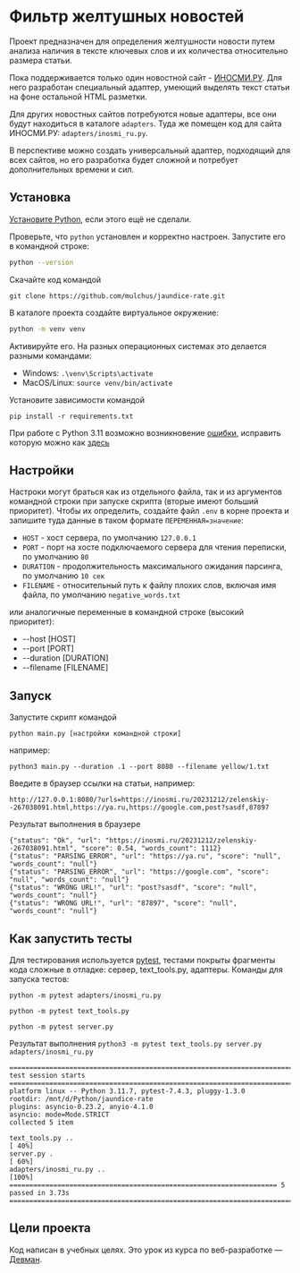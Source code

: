 # Фильтр желтушных новостей

Проект предназначен для определения желтушности новости путем анализа наличия в тексте ключевых слов и их количества относительно размера статьи.

Пока поддерживается только один новостной сайт - [ИНОСМИ.РУ](https://inosmi.ru/).
Для него разработан специальный адаптер, умеющий выделять текст статьи на фоне остальной HTML разметки.

Для других новостных сайтов потребуются новые адаптеры, все они будут находиться в каталоге `adapters`.
Туда же помещен код для сайта ИНОСМИ.РУ: `adapters/inosmi_ru.py`.

В перспективе можно создать универсальный адаптер, подходящий для всех сайтов, но его разработка будет сложной и потребует дополнительных времени и сил.


## Установка

[Установите Python](https://www.python.org/), если этого ещё не сделали.

Проверьте, что `python` установлен и корректно настроен.
Запустите его в командной строке:
```sh
python --version
```

Скачайте код командой
```shell
git clone https://github.com/mulchus/jaundice-rate.git
```

В каталоге проекта создайте виртуальное окружение:
```sh
python -m venv venv
```

Активируйте его. На разных операционных системах это делается разными командами:
- Windows: `.\venv\Scripts\activate`
- MacOS/Linux: `source venv/bin/activate`

Установите зависимости командой
```shell
pip install -r requirements.txt
```

При работе с Python 3.11 возможно возникновение [ошибки](https://ru.stackoverflow.com/questions/1479188/Почему-не-работает-пакет-pymorphy2-на-python-3-11), исправить которую можно как [здесь](https://github.com/pymorphy2/pymorphy2/pull/161/commits/66c4649e00419ad71b8af441ed56edd1a9ad8e1a)


## Настройки

Настроки могут браться как из отдельного файла, так и из аргументов командной строки при запуске скрипта (вторые имеют больший приоритет).
Чтобы их определить, создайте файл `.env` в корне проекта и запишите туда данные в таком формате `ПЕРЕМЕННАЯ=значение`:

- `HOST` - хост сервера, по умолчанию `127.0.0.1`
- `PORT` - порт на хосте подключаемого сервера для чтения переписки, по умолчанию `80`
- `DURATION` - продолжительность максимального ожидания парсинга, по умолчанию `10 сек`
- `FILENAME` - относительный путь к файлу плохих слов, включая имя файла, по умолчанию `negative_words.txt`

или аналогичные переменные в командной строке (высокий приоритет):
- --host [HOST]
- --port [PORT]
- --duration [DURATION]
- --filename [FILENAME]


## Запуск

Запустите скрипт командой
```shell
python main.py [настройки командной строки]
```
например:
```shell
python3 main.py --duration .1 --port 8080 --filename yellow/1.txt
```

Введите в браузер ссылки на статьи, например:
```shell
http://127.0.0.1:8080/?urls=https://inosmi.ru/20231212/zelenskiy--267038091.html,https://ya.ru,https://google.com,post?sasdf,87897
```
Результат выполнения в браузере
```shell
{"status": "Ok", "url": "https://inosmi.ru/20231212/zelenskiy--267038091.html", "score": 0.54, "words_count": 1112}
{"status": "PARSING_ERROR", "url": "https://ya.ru", "score": "null", "words_count": "null"}
{"status": "PARSING_ERROR", "url": "https://google.com", "score": "null", "words_count": "null"}
{"status": "WRONG URL!", "url": "post?sasdf", "score": "null", "words_count": "null"}
{"status": "WRONG URL!", "url": "87897", "score": "null", "words_count": "null"}
```


## Как запустить тесты

Для тестирования используется [pytest](https://docs.pytest.org/en/latest/), тестами покрыты фрагменты кода сложные в отладке: сервер, text_tools.py, адаптеры. Команды для запуска тестов:
```
python -m pytest adapters/inosmi_ru.py
```
```
python -m pytest text_tools.py
```
```
python -m pytest server.py
```
Результат выполнения  `python3 -m pytest text_tools.py server.py adapters/inosmi_ru.py`
```
======================================================================== test session starts ========================================================================
platform linux -- Python 3.11.7, pytest-7.4.3, pluggy-1.3.0
rootdir: /mnt/d/Python/jaundice-rate
plugins: asyncio-0.23.2, anyio-4.1.0
asyncio: mode=Mode.STRICT
collected 5 item

text_tools.py ..                                                                                                                                              [ 40%]
server.py .                                                                                                                                                   [ 60%]
adapters/inosmi_ru.py ..                                                                                                                                      [100%]
=================================================================== 5 passed in 3.73s ===============================================================================
```


## Цели проекта

Код написан в учебных целях. Это урок из курса по веб-разработке — [Девман](https://dvmn.org).
